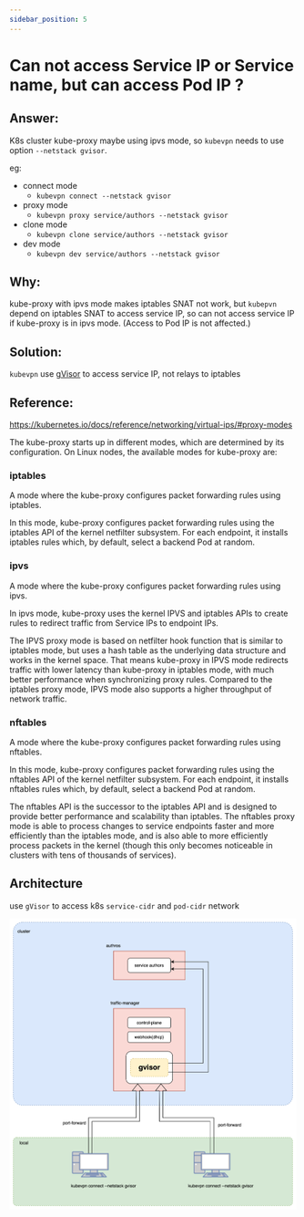```yaml
---
sidebar_position: 5
---
```


# Can not access Service IP or Service name, but can access Pod IP ?

## Answer:

K8s cluster kube-proxy maybe using ipvs mode, so `kubevpn` needs to use option `--netstack gvisor`.

eg:

- connect mode
    - `kubevpn connect --netstack gvisor`
- proxy mode
    - `kubevpn proxy service/authors --netstack gvisor`
- clone mode
    - `kubevpn clone service/authors --netstack gvisor`
- dev mode
    - `kubevpn dev service/authors --netstack gvisor`

## Why:

kube-proxy with ipvs mode makes iptables SNAT not work, but `kubepvn` depend on iptables SNAT to access service IP, so
can not access service IP if kube-proxy is in ipvs mode. (Access to Pod IP is not affected.)

## Solution:

`kubevpn` use [gVisor](https://github.com/google/gvisor) to access service IP, not relays to iptables

## Reference:

https://kubernetes.io/docs/reference/networking/virtual-ips/#proxy-modes

The kube-proxy starts up in different modes, which are determined by its configuration.
On Linux nodes, the available modes for kube-proxy are:

### iptables

A mode where the kube-proxy configures packet forwarding rules using iptables.

In this mode, kube-proxy configures packet forwarding rules using the iptables API of the kernel netfilter subsystem.
For each endpoint, it installs iptables rules which, by default, select a backend Pod at random.

### ipvs

A mode where the kube-proxy configures packet forwarding rules using ipvs.

In ipvs mode, kube-proxy uses the kernel IPVS and iptables APIs to create rules to redirect traffic from Service IPs to
endpoint IPs.

The IPVS proxy mode is based on netfilter hook function that is similar to iptables mode, but uses a hash table as the
underlying data structure and works in the kernel space. That means kube-proxy in IPVS mode redirects traffic with lower
latency than kube-proxy in iptables mode, with much better performance when synchronizing proxy rules. Compared to the
iptables proxy mode, IPVS mode also supports a higher throughput of network traffic.

### nftables

A mode where the kube-proxy configures packet forwarding rules using nftables.

In this mode, kube-proxy configures packet forwarding rules using the nftables API of the kernel netfilter subsystem.
For each endpoint, it installs nftables rules which, by default, select a backend Pod at random.

The nftables API is the successor to the iptables API and is designed to provide better performance and scalability than
iptables. The nftables proxy mode is able to process changes to service endpoints faster and more efficiently than the
iptables mode, and is also able to more efficiently process packets in the kernel (though this only becomes noticeable
in clusters with tens of thousands of services).

## Architecture

use `gVisor` to access k8s `service-cidr` and `pod-cidr` network

![connect_gvisor.svg](img/connect_gvisor.svg)